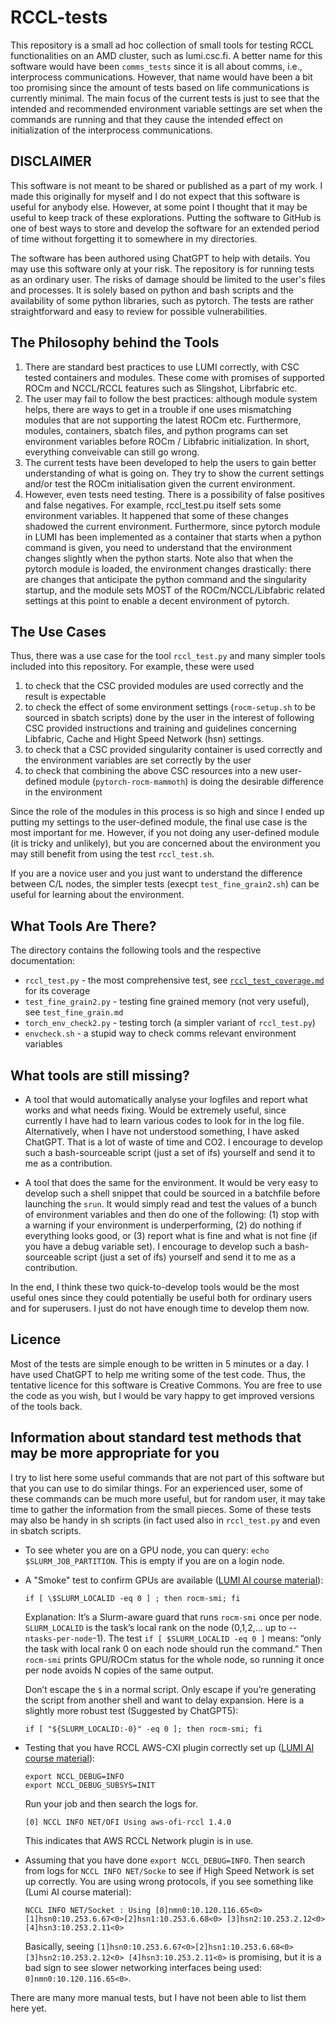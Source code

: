 # RCCL-tests

This repository is a small ad hoc collection of small tools for testing RCCL functionalities on an AMD cluster, such as lumi.csc.fi.
A better name for this software would have been `comms_tests` since it is all about comms, i.e., interprocess communications.  However, that name would have been a bit too promising since the amount of tests based on life communications is currently minimal.  The main focus of the current tests is just to see that the intended and recommended environment variable settings are set when the commands are running and that they cause the intended effect on initialization of the interprocess communications.

## DISCLAIMER

This software is not meant to be shared or published as a part of my work.  I made this originally for myself and I do not expect that this software is useful for anybody else.  However, at some point I thought that it may be useful to keep track of these explorations.  Putting the software to GitHub is one of best ways to store and develop the software for an extended period of time without forgetting it to somewhere in my directories.

The software has been authored using ChatGPT to help with details.  You may use this software only at your risk.  The repository is for running tests as an ordinary user.  The risks of damage should be limited to the user's files and processes.  It is solely based on python and bash scripts and the availability of some python libraries, such as pytorch.  The tests are rather straightforward and easy to review for possible vulnerabilities.  

## The Philosophy behind the Tools

1. There are standard best practices to use LUMI correctly, with CSC tested containers and modules.  These come with promises of supported ROCm and NCCL/RCCL features such as Slingshot, Librfabric etc.  
2. The user may fail to follow the best practices: although module system helps, there are ways to get in a trouble if one uses mismatching modules that are not supporting the latest ROCm etc.  Furthermore, modules, containers, sbatch files, and python programs can set environment variables before ROCm / Libfabric initialization.  In short, everything conveivable can still go wrong.
3. The current tests have been developed to help the users to gain better understanding of what is going on.  They try to show the current settings and/or test the ROCm initialisation given the current environment.
4. However, even tests need testing.  There is a possibility of false positives and false negatives.  For example, rccl_test.pu itself sets some environment variables.  It happened that some of these changes shadowed the current environment.   Furthermore, since pytorch module in LUMI has been implemented as a container that starts when a python command is given, you need to understand that the environment changes slightly when the python starts.  Note also that when the pytorch module is loaded, the environment changes drastically:  there are changes that anticipate the python command and the singularity startup, and the module sets MOST of the ROCm/NCCL/Libfabric related settings at this point to enable a decent environment of pytorch.

## The Use Cases 
Thus, there was a use case for the tool `rccl_test.py` and many simpler tools included into this repository.  For example, these were used
1. to check that the CSC provided modules are used correctly and the result is expectable
2. to check the effect of some environment settings (`rocm-setup.sh` to be sourced in sbatch scripts) done by the user in the interest of following CSC provided instructions and training and guidelines concerning Libfabric, Cache and Hight Speed Network (hsn) settings.
3. to check that a CSC provided singularity container is used correctly and the environment variables are set correctly by the user
4. to check that combining the above CSC resources into a new user-defined module (`pytorch-rocm-mammoth`) is doing the desirable difference in the environment

Since the role of the modules in this process is so high and since I ended up putting my settings to the user-defined module, the final use case is the most important for me.  However, if you not doing any user-defined module (it is tricky and unlikely), but you are concerned about the environment you may still benefit from using the test `rccl_test.sh`.

If you are a novice user and you just want to understand the difference between C/L nodes, the simpler tests (execpt `test_fine_grain2.sh`) can be useful for learning about the environment.

## What Tools Are There?
The directory contains the following tools and the respective documentation:

- `rccl_test.py` - the most comprehensive test, see [`rccl_test_coverage.md`](rccl_test_coverage.md) for its coverage
- `test_fine_grain2.py` - testing fine grained memory (not very useful), see `test_fine_grain.md`
- `torch_env_check2.py` - testing torch (a simpler variant of `rccl_test.py`)
- `envcheck.sh` - a stupid way to check comms relevant environment variables

## What tools are still missing?

- A tool that would automatically analyse your logfiles and report what works and what needs fixing.  Would be extremely useful, since currently I have had to learn various codes to look for in the log file.  Alternatively, when I have not understood something, I have asked ChatGPT.  That is a lot of waste of time and CO2.  I encourage to develop such a bash-sourceable script (just a set of ifs) yourself and send it to me as a contribution.
  
- A tool that does the same for the environment.  It would be very easy to develop such a shell snippet that could be sourced in a batchfile before launching the `srun`.  It would simply read and test the values of a bunch of environment variables and then do one of the following: (1) stop with a warning if your environment is underperforming, (2) do nothing if everything looks good, or (3) report what is fine and what is not fine (if you have a debug variable set).  I encourage to develop such a bash-sourceable script (just a set of ifs) yourself and send it to me as a contribution.

In the end, I think these two quick-to-develop tools would be the most useful ones since they could potentially be useful both for ordinary users and for superusers.  I just do not have enough time to develop them now.

## Licence
Most of the tests are simple enough to be written in 5 minutes or a day.  I have used ChatGPT to help me writing some of the test code.  Thus, the tentative licence for this software is Creative Commons.  You are free to use the code as you wish, but I would be vary happy to get improved versions of the tools back.

## Information about standard test methods that may be more appropriate for you
I try to list here some useful commands that are not part of this software but that you can use to do similar things.  For an experienced user, some of these commands can be much more useful, but for random user, it may take time to gather the information from the small pieces.  Some of these tests may also be handy in sh scripts (in fact used also in `rccl_test.py` and even in sbatch scripts.  

- To see wheter you are on a GPU node, you can query: `echo $SLURM_JOB_PARTITION`.  This is empty if you are on a login node.

- A "Smoke" test to confirm GPUs are available ([LUMI AI course material](https://462000265.lumidata.eu/ai-20250204/files/LUMI-ai-20250204-09-Extreme_scale_AI.pdf)):
  ```
  if [ \$SLURM_LOCALID -eq 0 ] ; then rocm-smi; fi
  ```
  Explanation:  It’s a Slurm-aware guard that runs `rocm-smi` once per node.  `SLURM_LOCALID` is the task’s local rank on the node (0,1,2,… up to --`ntasks-per-node`-1).  The test `if [ $SLURM_LOCALID -eq 0 ]` means: “only the task with local rank 0 on each node should run the command.”  Then `rocm-smi` prints GPU/ROCm status for the whole node, so running it once per node avoids N copies of the same output.

  Don’t escape the `$` in a normal script. Only escape if you’re generating the script from another shell and want to delay expansion.  Here is a slightly more robust test (Suggested by ChatGPT5):
  ```
  if [ "${SLURM_LOCALID:-0}" -eq 0 ]; then rocm-smi; fi
  ```
  
- Testing that you have RCCL AWS-CXI plugin correctly set up ([LUMI AI course material](https://462000265.lumidata.eu/ai-20250204/files/LUMI-ai-20250204-09-Extreme_scale_AI.pdf)):
  ```
  export NCCL_DEBUG=INFO
  export NCCL_DEBUG_SUBSYS=INIT
  ```
  Run your job and then search the logs for.
  ```
  [0] NCCL INFO NET/OFI Using aws-ofi-rccl 1.4.0
  ```
  This indicates that AWS RCCL Network plugin is in use.  

- Assuming that you have done `export NCCL_DEBUG=INFO`.  Then search from logs for `NCCL INFO NET/Socke` to see if High Speed Network is set up correctly.  You are using wrong protocols, if you see something like (Lumi AI course material):
  ```
  NCCL INFO NET/Socket : Using [0]nmn0:10.120.116.65<0> [1]hsn0:10.253.6.67<0>[2]hsn1:10.253.6.68<0> [3]hsn2:10.253.2.12<0> [4]hsn3:10.253.2.11<0>
  ```
  Basically, seeing `[1]hsn0:10.253.6.67<0>[2]hsn1:10.253.6.68<0> [3]hsn2:10.253.2.12<0> [4]hsn3:10.253.2.11<0>` is promising, but it is a bad sign to see slower networking interfaces being used: `0]nmn0:10.120.116.65<0>`.


There are many more manual tests, but I have not been able to list them here yet.
